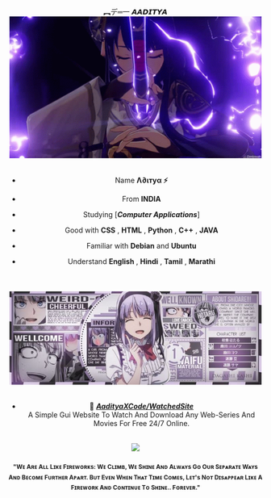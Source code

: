 <div>
<br/>
<center>︻デ═一 𝘼𝘼𝘿𝙄𝙏𝙔𝘼<center/>
<img src="./img/5fa0e3e226de58362578fd5e28caabf1.gif" width="500" />
<br/>
<br/>

- Name **Λ∂ιтуα ⚡**

- From **INDIA**

- Studying [***Computer Applications***]

- Good with **CSS** , **HTML** , **Python** , **C++** , **JAVA**
  
- Familiar with **Debian** and **Ubuntu** 

- Understand **English** , **Hindi** , **Tamil** , **Marathi**
<br/>
ㅤ
<img src="./img/f528d497274c571f83c2e3c2248bfebc.jpg" width="500" />
<br/>
<br/>
  

- 📙 [***AadityaXCode/WatchedSite***](https://revyz.onrender.com/) <br/>
  A Simple Gui Website To Watch And Download Any Web-Series And Movies For Free 24/7 Online. 

<br/>
<img src="./img/1.png" width="500" /><br/>
  
<sub> **"Wᴇ Aʀᴇ Aʟʟ Lɪᴋᴇ Fɪʀᴇᴡᴏʀᴋs: Wᴇ Cʟɪᴍʙ, Wᴇ Sʜɪɴᴇ Aɴᴅ Aʟᴡᴀʏs Gᴏ Oᴜʀ Sᴇᴘᴀʀᴀᴛᴇ Wᴀʏs Aɴᴅ Bᴇᴄᴏᴍᴇ Fᴜʀᴛʜᴇʀ Aᴘᴀʀᴛ. Bᴜᴛ Eᴠᴇɴ Wʜᴇɴ Tʜᴀᴛ Tɪᴍᴇ Cᴏᴍᴇs, Lᴇᴛ's Nᴏᴛ Dɪsᴀᴘᴘᴇᴀʀ Lɪᴋᴇ A Fɪʀᴇᴡᴏʀᴋ Aɴᴅ Cᴏɴᴛɪɴᴜᴇ Tᴏ Sʜɪɴᴇ.. Fᴏʀᴇᴠᴇʀ."** </sub>
<!--
<img src="https://metrics.lecoq.io/Eilaluth?template=classic&base.header=0&base.activity=0&base.community=0&base.repositories=0&base.metadata=0&repositories=1&repositories=100&repositories.batch=100&repositories.forks=false&repositories.affiliations=owner&repositories.featured=Eilaluth%2FAyano%2CEilaluth%2FKyoko%2CEilaluth%2FKanna%2CEilaluth%2FHotaru%2CEilaluth%2FMocha&config.timezone=Asia%2FJakart"  />
-->
</div>

